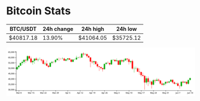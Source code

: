 # Bitcoin Stats

BTC/USDT|24h change|24h high|24h low|
|---|---|---|---|
|$40817.18|13.90%|$41064.05|$35725.12|

<img src="./chart.svg">

